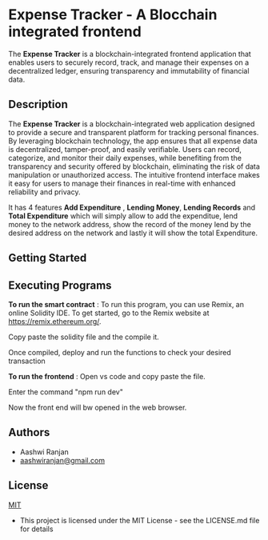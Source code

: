 
# Expense Tracker - A Blocchain integrated frontend 

The **Expense Tracker** is a blockchain-integrated frontend application that enables users to securely record, track, and manage their expenses on a decentralized ledger, ensuring transparency and immutability of financial data.

## Description 

The **Expense Tracker** is a blockchain-integrated web application designed to provide a secure and transparent platform for tracking personal finances. By leveraging blockchain technology, the app ensures that all expense data is decentralized, tamper-proof, and easily verifiable. Users can record, categorize, and monitor their daily expenses, while benefiting from the transparency and security offered by blockchain, eliminating the risk of data manipulation or unauthorized access. The intuitive frontend interface makes it easy for users to manage their finances in real-time with enhanced reliability and privacy.

It has 4 features **Add Expenditure** , **Lending Money**, **Lending Records** and **Total Expenditure** which will simply allow to add the expenditue, lend money to the network address, show the record of the money lend by the desired address on the network and lastly it will show the total Expenditure.
## Getting Started 

## Executing Programs 

**To run the smart contract** : To run this program, you can use Remix, an online Solidity IDE. To get started, go to the Remix website at https://remix.ethereum.org/.

Copy paste the solidity file and the compile it.

Once compiled, deploy and run the functions to check your desired transaction 

**To run the frontend** : Open vs code and copy paste the file. 

Enter the command "npm run dev"

Now the front end will bw opened in the web browser.
## Authors

- Aashwi Ranjan 
- aashwiranjan@gmail.com


## License

[MIT](https://choosealicense.com/licenses/mit/)

- This project is licensed under the MIT License - see the LICENSE.md file for details


